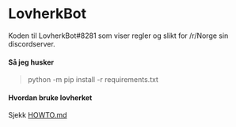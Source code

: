 # LovherkBot
Koden til LovherkBot#8281 som viser regler og slikt for /r/Norge sin discordserver.

#### Så jeg husker
> python -m pip install -r requirements.txt


#### Hvordan bruke lovherket
Sjekk [HOWTO.md](https://github.com/Ev-1/lovherk/blob/master/HOWTO.md)